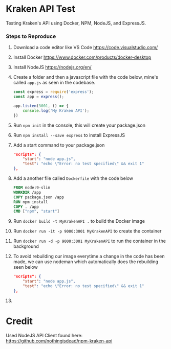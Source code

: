 # Kraken API Test
Testing Kraken's API using Docker, NPM, NodeJS, and ExpressJS.

### Steps to Reproduce
1. Download a code editor like VS Code https://code.visualstudio.com/
2. Install Docker https://www.docker.com/products/docker-desktop
3. Install NodeJS https://nodejs.org/en/
4. Create a folder and then a javascript file with the code below, mine's called `app.js` as seen in the codebase. 

    ```javascript
    const express = require('express');
    const app = express();

    app.listen(3001, () => {
        console.log('My Kraken API');
    })
    ```
    
5. Run `npm init` in the console, this will create your package.json
6. Run `npm install --save express` to install ExpressJS
7. Add a start command to your package.json

    ```json
    "scripts": {
        "start": "node app.js",
        "test": "echo \"Error: no test specified\" && exit 1"
    },
    ```
    
8. Add a another file called `Dockerfile` with the code below
    ```Dockerfile
    FROM node:9-slim
    WORKDIR /app
    COPY package.json /app
    RUN npm install
    COPY . /app
    CMD ["npm", "start"]
    ```
9. Run `docker build -t MyKrakenAPI .` to build the Docker image
10. Run `docker run -it -p 9000:3001 MyKrakenAPI` to create the container 
11. Run `docker run -d -p 9000:3001 MyKrakenAPI` to run the container in the background
12. To avoid rebuilding our image everytime a change in the code has been made, we can use nodeman which automatically does the rebuilding seen below

    ```json
    "scripts": {
        "start": "node app.js",
        "test": "echo \"Error: no test specified\" && exit 1"
    },
    ```

13. 




# Credit
Used NodeJS API Client found here: https://github.com/nothingisdead/npm-kraken-api


